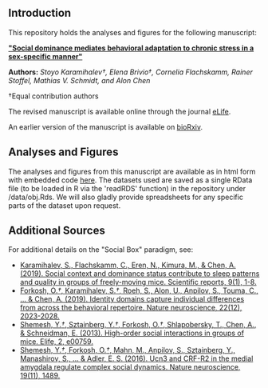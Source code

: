 ## Introduction
This repository holds the analyses and figures for the following manuscript: 

[**"Social dominance mediates behavioral adaptation to chronic stress in a sex-specific manner"**](https://elifesciences.org/articles/58723)

**Authors:**
_Stoyo Karamihalev†, Elena Brivio†, Cornelia Flachskamm, Rainer Stoffel, Mathias V. Schmidt, and Alon Chen_

†Equal contribution authors

The revised manuscript is available online through the journal [eLife](https://elifesciences.org/articles/58723).

An earlier version of the manuscript is available on [bioRxiv](https://www.biorxiv.org/content/10.1101/2020.02.04.933481v1).

## Analyses and Figures
The analyses and figures from this manuscript are available as in html form with embedded code [here](https://stoyokaramihalev.github.io/CMS_Dominance/Figures.html). The datasets used are saved as a single RData file (to be loaded in R via the 'readRDS' function) in the repository under /data/obj.Rds. We will also gladly provide spreadsheets for any specific parts of the dataset upon request. 


## Additional Sources
For additional details on the "Social Box" paradigm, see: 

- [Karamihalev, S., Flachskamm, C., Eren, N., Kimura, M., & Chen, A. (2019). Social context and dominance status contribute to sleep patterns and quality in groups of freely-moving mice. Scientific reports, 9(1), 1-8.](https://www.nature.com/articles/s41598-019-51375-7)
- [Forkosh, O.*†*, Karamihalev, S.*†*, Roeh, S., Alon, U., Anpilov, S., Touma, C., ... & Chen, A. (2019). Identity domains capture individual differences from across the behavioral repertoire. Nature neuroscience, 22(12), 2023-2028.](https://www.nature.com/articles/s41593-019-0516-y)
- [Shemesh, Y.*†*, Sztainberg, Y.*†*, Forkosh, O.*†*, Shlapobersky, T., Chen, A., & Schneidman, E. (2013). High-order social interactions in groups of mice. Elife, 2, e00759.](https://elifesciences.org/articles/00759)
- [Shemesh, Y.*†*, Forkosh, O.*†*, Mahn, M., Anpilov, S., Sztainberg, Y., Manashirov, S., ... & Adler, E. S. (2016). Ucn3 and CRF-R2 in the medial amygdala regulate complex social dynamics. Nature neuroscience, 19(11), 1489.](https://www.nature.com/articles/nn.4346)
